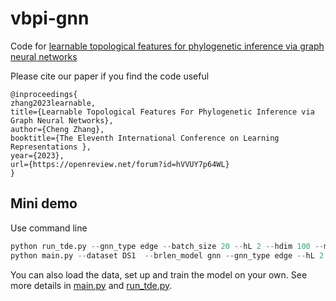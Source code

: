 # vbpi-gnn
Code for [learnable topological features for phylogenetic inference via graph neural networks](https://openreview.net/forum?id=hVVUY7p64WL)

Please cite our paper if you find the code useful
```
@inproceedings{
zhang2023learnable,
title={Learnable Topological Features For Phylogenetic Inference via Graph Neural Networks},
author={Cheng Zhang},
booktitle={The Eleventh International Conference on Learning Representations },
year={2023},
url={https://openreview.net/forum?id=hVVUY7p64WL}
}
```


## Mini demo

Use command line
```python
python run_tde.py --gnn_type edge --batch_size 20 --hL 2 --hdim 100 --maxIter 200000
python main.py --dataset DS1  --brlen_model gnn --gnn_type edge --hL 2 --hdim 100 --maxIter 400000 --empFreq --psp

```
You can also load the data, set up and train the model on your own. See more details in [main.py](https://github.com/zcrabbit/vbpi-gnn/blob/main/main.py) and [run_tde.py](https://github.com/zcrabbit/vbpi-gnn/blob/main/run_tde.py).
